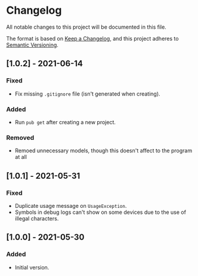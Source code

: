 # Changelog
All notable changes to this project will be documented in this file.

The format is based on [Keep a Changelog](https://keepachangelog.com/en/1.0.0/),
and this project adheres to [Semantic Versioning](https://semver.org/spec/v2.0.0.html).

## [1.0.2] - 2021-06-14
### Fixed
- Fix missing `.gitignore` file (isn't generated when creating).
### Added
- Run `pub get` after creating a new project.
### Removed
- Remoed unnecessary models, though this doesn't affect to the program at all

## [1.0.1] - 2021-05-31
### Fixed
- Duplicate usage message on `UsageException`.
- Symbols in debug logs can't show on some devices due to the use of illegal characters.

## [1.0.0] - 2021-05-30
### Added
- Initial version.